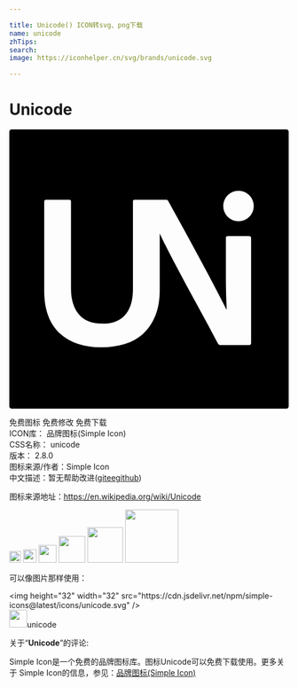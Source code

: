 ```yaml
---

title: Unicode() ICON转svg、png下载
name: unicode
zhTips: 
search: 
image: https://iconhelper.cn/svg/brands/unicode.svg

---
```


# Unicode  <small style="font-size: 60%;font-weight: 100"></small>

<div id="svg" class="svg-wrap">
<svg role="img" xmlns="http://www.w3.org/2000/svg" viewBox="0 0 24 24"><title>Unicode icon</title><path d="M.2 0a.2.2 0 00-.2.2v23.6c0 .11.09.2.2.2h23.6a.2.2 0 00.2-.2V.2a.2.2 0 00-.2-.2H.2zm19.488 5.27A1.312 1.312 0 0121 6.582a1.312 1.312 0 01-1.313 1.313 1.312 1.312 0 01-1.31-1.313 1.312 1.312 0 011.31-1.312zM3.15 6.05h1.996c.102 0 .153.05.153.151v7.49c0 .912.222 1.644.666 2.188.444.546 1.121.816 2.033.816.38 0 .729-.048 1.047-.15.316-.102.59-.272.824-.506.234-.236.419-.546.553-.932.134-.386.2-.869.2-1.453V6.223c0-.014.003-.024.005-.035l-.006-.004c0-.09.045-.133.133-.133h2.682c.076 0 .126.01.152.027.026.018.05.054.076.104.228.418.499.906.809 1.464.31.558.629 1.14.959 1.749l.998 1.843c.334.62.647 1.206.94 1.758.291.552.549 1.045.77 1.475.223.432.39.768.505 1.008h.02c0-.126-.005-.27-.01-.428a25.728 25.728 0 01-.02-.57c-.006-.223-.014-.493-.02-.81-.008-.315-.01-.696-.01-1.14v-3.21c0-.103.056-.153.17-.153H20.6c.114 0 .171.058.171.172v9.03c0 .113-.063.17-.189.17h-2.414c-.114 0-.198-.046-.248-.134a173.907 173.907 0 00-1.623-3.021 232.322 232.322 0 01-2.121-3.946 96.063 96.063 0 01-.883-1.718 37.59 37.59 0 01-.371-.768v4.815c0 .888-.13 1.643-.39 2.271-.26.628-.611 1.141-1.055 1.541a4.112 4.112 0 01-1.588.873 6.848 6.848 0 01-1.97.277 6.42 6.42 0 01-2.032-.304 4.196 4.196 0 01-1.559-.903c-.43-.4-.76-.903-.988-1.511-.228-.608-.342-1.325-.342-2.149v-7.64c0-.114.05-.172.152-.172Z"/></svg>
</div>
<detail full-name='unicode'></detail>

<div class="detail-page">
<p>
<span><span class="badge-success badge">免费图标</span> <span class="badge-success badge">免费修改</span>  <span class="badge-success badge">免费下载</span> </span>
<br/>
<span>
ICON库：
<span class="badge-secondary badge">品牌图标(Simple Icon)</span> 
</span>
<br/>
<span>
CSS名称：
<span class="badge-secondary badge">unicode</span> 
</span>

<br/>
<span>
版本：
<span class="badge-secondary badge">2.8.0</span> 
</span>
<br/>
<span>图标来源/作者：<span class="badge-light badge">Simple Icon</span></span> 
<br/>
<span class="zh-detail">中文描述：暂无<span class="help-link"><span>帮助改进</span>(<a href="https://gitee.com/liuwave/icon-helper/edit/master/json/brands/unicode.json" target="_blank" rel="noopener noreferrer">gitee</a><a href="https://github.com/liuwave/icon-helper/edit/master/json/brands/unicode.json" target="_blank" rel="noopener noreferrer">github</a></span>)</span><br/>
</p>
</div><div class="description description alert alert-light"><p>图标来源地址：<a href="https://en.wikipedia.org/wiki/Unicode" target="_blank" rel="noopener noreferrer">https://en.wikipedia.org/wiki/Unicode</a></p></div>
<div class="alert alert-dark">
<img height="21" width="21" src="https://cdn.jsdelivr.net/npm/simple-icons@latest/icons/unicode.svg" />
<img height="24" width="24" src="https://cdn.jsdelivr.net/npm/simple-icons@latest/icons/unicode.svg" />
<img height="32" width="32" src="https://cdn.jsdelivr.net/npm/simple-icons@latest/icons/unicode.svg" />
<img height="48" width="48" src="https://cdn.jsdelivr.net/npm/simple-icons@latest/icons/unicode.svg" />
<img height="64" width="64" src="https://cdn.jsdelivr.net/npm/simple-icons@latest/icons/unicode.svg" />
<img height="96" width="96" src="https://cdn.jsdelivr.net/npm/simple-icons@latest/icons/unicode.svg" />

</div>
<div>
  <p>可以像图片那样使用：    
  </p>
  <div class="alert alert-primary" style="font-size: 14px">
    &lt;img height="32" width="32" src="https://cdn.jsdelivr.net/npm/simple-icons@latest/icons/unicode.svg" /&gt;
    <copy-btn content='<img height="32" width="32" src="https://cdn.jsdelivr.net/npm/simple-icons@latest/icons/unicode.svg" />'></copy-btn>
  </div>
  <div class="alert alert-secondary">
    <img height="32" width="32" src="https://cdn.jsdelivr.net/npm/simple-icons@latest/icons/unicode.svg" />unicode
    <copy-btn content="unicode" btn-title="复制图标名称"></copy-btn>
  </div>
</div>
<div class="icon-detail__container">
<p>关于“<b>Unicode</b>”的评论:</p>
</div>
<Vssue title="关于“Unicode”的评论" />
<div><p>Simple Icon是一个免费的品牌图标库。图标Unicode可以免费下载使用。更多关于  Simple Icon的信息，参见：<a target="_blank" href="https://iconhelper.cn/brands.html">品牌图标(Simple Icon)</a>
</p></div>
